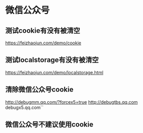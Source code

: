 # 微信公众号 
## 测试cookie有没有被清空
https://feizhaojun.com/demo/cookie

## 测试localstorage有没有被清空
https://feizhaojun.com/demo/localstorage.html

## 清除微信公众号cookie
http://debugmm.qq.com/?forcex5=true
http://debugtbs.qq.com
debugx5.qq.com``

## 微信公众号不建议使用cookie

